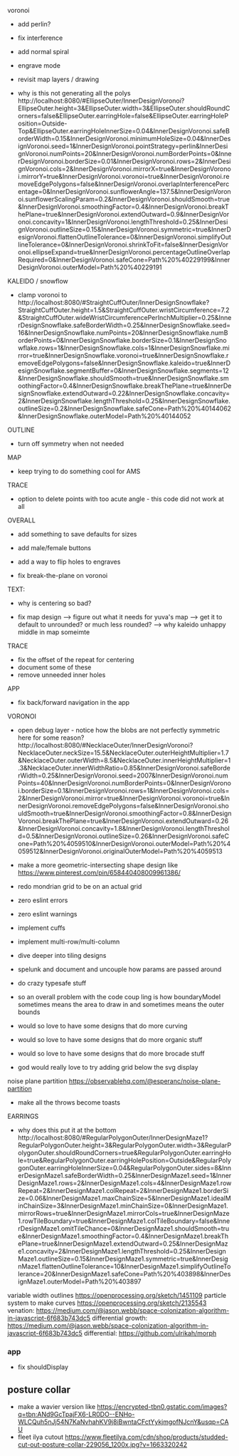 voronoi
- add perlin?
- fix interference
- add normal spiral

- engrave mode
- revisit map layers / drawing

- why is this not generating all the polys http://localhost:8080/#EllipseOuter/InnerDesignVoronoi?EllipseOuter.height=3&EllipseOuter.width=3&EllipseOuter.shouldRoundCorners=false&EllipseOuter.earringHole=false&EllipseOuter.earringHolePosition=Outside-Top&EllipseOuter.earringHoleInnerSize=0.04&InnerDesignVoronoi.safeBorderWidth=0.15&InnerDesignVoronoi.minimumHoleSize=0.04&InnerDesignVoronoi.seed=1&InnerDesignVoronoi.pointStrategy=perlin&InnerDesignVoronoi.numPoints=20&InnerDesignVoronoi.numBorderPoints=0&InnerDesignVoronoi.borderSize=0.01&InnerDesignVoronoi.rows=2&InnerDesignVoronoi.cols=2&InnerDesignVoronoi.mirrorX=true&InnerDesignVoronoi.mirrorY=true&InnerDesignVoronoi.voronoi=true&InnerDesignVoronoi.removeEdgePolygons=false&InnerDesignVoronoi.overlapInterferencePercentage=0&InnerDesignVoronoi.sunflowerAngle=137.5&InnerDesignVoronoi.sunflowerScalingParam=0.2&InnerDesignVoronoi.shouldSmooth=true&InnerDesignVoronoi.smoothingFactor=0.4&InnerDesignVoronoi.breakThePlane=true&InnerDesignVoronoi.extendOutward=0.9&InnerDesignVoronoi.concavity=1&InnerDesignVoronoi.lengthThreshold=0.25&InnerDesignVoronoi.outlineSize=0.15&InnerDesignVoronoi.symmetric=true&InnerDesignVoronoi.flattenOutlineTolerance=0&InnerDesignVoronoi.simplifyOutlineTolerance=0&InnerDesignVoronoi.shrinkToFit=false&InnerDesignVoronoi.ellipseExpand=true&InnerDesignVoronoi.percentageOutlineOverlapRequired=0&InnerDesignVoronoi.safeCone=Path%20%40229199&InnerDesignVoronoi.outerModel=Path%20%40229191


KALEIDO / snowflow
- clamp voronoi to http://localhost:8080/#StraightCuffOuter/InnerDesignSnowflake?StraightCuffOuter.height=1.5&StraightCuffOuter.wristCircumference=7.2&StraightCuffOuter.wideWristCircumferencePerInchMultiplier=0.25&InnerDesignSnowflake.safeBorderWidth=0.25&InnerDesignSnowflake.seed=16&InnerDesignSnowflake.numPoints=20&InnerDesignSnowflake.numBorderPoints=0&InnerDesignSnowflake.borderSize=0.1&InnerDesignSnowflake.rows=1&InnerDesignSnowflake.cols=1&InnerDesignSnowflake.mirror=true&InnerDesignSnowflake.voronoi=true&InnerDesignSnowflake.removeEdgePolygons=false&InnerDesignSnowflake.kaleido=true&InnerDesignSnowflake.segmentBuffer=0&InnerDesignSnowflake.segments=12&InnerDesignSnowflake.shouldSmooth=true&InnerDesignSnowflake.smoothingFactor=0.4&InnerDesignSnowflake.breakThePlane=true&InnerDesignSnowflake.extendOutward=0.22&InnerDesignSnowflake.concavity=2&InnerDesignSnowflake.lengthThreshold=0.25&InnerDesignSnowflake.outlineSize=0.2&InnerDesignSnowflake.safeCone=Path%20%40144062&InnerDesignSnowflake.outerModel=Path%20%40144052

OUTLINE
- turn off symmetry when not needed

MAP
- keep trying to do something cool for AMS

TRACE
- option to delete points with too acute angle - this code did not work at all

OVERALL
- add something to save defaults for sizes
- add male/female buttons

- add a way to flip holes to engraves

- fix break-the-plane on voronoi

TEXT:
- why is centering so bad?

- fix map design
--> figure out what it needs for yuva's map
--> get it to default to unrounded? or much less rounded?
--> why kaleido unhappy middle in map someimte

TRACE
- fix the offset of the repeat for centering
- document some of these
- remove unneeded inner holes


APP
- fix back/forward navigation in the app

VORONOI
- open debug layer - notice how the blobs are not perfectly symmetric here for some reason? http://localhost:8080/#NecklaceOuter/InnerDesignVoronoi?NecklaceOuter.neckSize=15.5&NecklaceOuter.outerHeightMultiplier=1.7&NecklaceOuter.outerWidth=8.5&NecklaceOuter.innerHeightMultiplier=1.3&NecklaceOuter.innerWidthRatio=0.85&InnerDesignVoronoi.safeBorderWidth=0.25&InnerDesignVoronoi.seed=2007&InnerDesignVoronoi.numPoints=40&InnerDesignVoronoi.numBorderPoints=0&InnerDesignVoronoi.borderSize=0.1&InnerDesignVoronoi.rows=1&InnerDesignVoronoi.cols=2&InnerDesignVoronoi.mirror=true&InnerDesignVoronoi.voronoi=true&InnerDesignVoronoi.removeEdgePolygons=false&InnerDesignVoronoi.shouldSmooth=true&InnerDesignVoronoi.smoothingFactor=0.8&InnerDesignVoronoi.breakThePlane=true&InnerDesignVoronoi.extendOutward=0.26&InnerDesignVoronoi.concavity=1.8&InnerDesignVoronoi.lengthThreshold=0.5&InnerDesignVoronoi.outlineSize=0.26&InnerDesignVoronoi.safeCone=Path%20%4059510&InnerDesignVoronoi.outerModel=Path%20%4059512&InnerDesignVoronoi.originalOuterModel=Path%20%4059513

- make a more geometric-intersecting shape design like https://www.pinterest.com/pin/658440408009961386/


- redo mondrian grid to be on an actual grid

- zero eslint errors
- zero eslint warnings

- implement cuffs
- implement multi-row/multi-column
- dive deeper into tiling designs

- spelunk and document and uncouple how params are passed around

- do crazy typesafe stuff

- so an overall problem with the code coup ling is how boundaryModel sometimes means the area to draw in and sometimes means the outer bounds

- would so love to have some designs that do more curving
- would so love to have some designs that do more organic stuff
- would so love to have some designs that do more brocade stuff


- god would really love to try adding grid below the svg display

noise plane partition https://observablehq.com/@esperanc/noise-plane-partition

- make all the throws become toasts


EARRINGS
- why does this put it at the bottom http://localhost:8080/#RegularPolygonOuter/InnerDesignMaze1?RegularPolygonOuter.height=3&RegularPolygonOuter.width=3&RegularPolygonOuter.shouldRoundCorners=true&RegularPolygonOuter.earringHole=true&RegularPolygonOuter.earringHolePosition=Outside&RegularPolygonOuter.earringHoleInnerSize=0.04&RegularPolygonOuter.sides=8&InnerDesignMaze1.safeBorderWidth=0.25&InnerDesignMaze1.seed=1&InnerDesignMaze1.rows=2&InnerDesignMaze1.cols=4&InnerDesignMaze1.rowRepeat=2&InnerDesignMaze1.colRepeat=2&InnerDesignMaze1.borderSize=0.06&InnerDesignMaze1.maxChainSize=5&InnerDesignMaze1.idealMinChainSize=3&InnerDesignMaze1.minChainSize=0&InnerDesignMaze1.mirrorRows=true&InnerDesignMaze1.mirrorCols=true&InnerDesignMaze1.rowTileBoundary=true&InnerDesignMaze1.colTileBoundary=false&InnerDesignMaze1.omitTileChance=0&InnerDesignMaze1.shouldSmooth=true&InnerDesignMaze1.smoothingFactor=0.4&InnerDesignMaze1.breakThePlane=true&InnerDesignMaze1.extendOutward=0.25&InnerDesignMaze1.concavity=2&InnerDesignMaze1.lengthThreshold=0.25&InnerDesignMaze1.outlineSize=0.15&InnerDesignMaze1.symmetric=true&InnerDesignMaze1.flattenOutlineTolerance=10&InnerDesignMaze1.simplifyOutlineTolerance=20&InnerDesignMaze1.safeCone=Path%20%403898&InnerDesignMaze1.outerModel=Path%20%403897


variable width outlines https://openprocessing.org/sketch/1451109
particle system to make curves https://openprocessing.org/sketch/2135543
venation: https://medium.com/@jason.webb/space-colonization-algorithm-in-javascript-6f683b743dc5
differential growth: https://medium.com/@jason.webb/space-colonization-algorithm-in-javascript-6f683b743dc5
differential: https://github.com/ulrikah/morph

### app
- fix shouldDisplay

## posture collar
- make a wavier version like https://encrypted-tbn0.gstatic.com/images?q=tbn:ANd9GcTpajFX6-LR0DO--ENHo-WLCQuh5nJj54N7KaNvhahKV9j8iBwntaCFctYykjmgofNJcnY&usqp=CAU
- fleet ilya cutout https://www.fleetilya.com/cdn/shop/products/studded-cut-out-posture-collar-229056_1200x.jpg?v=1663320242